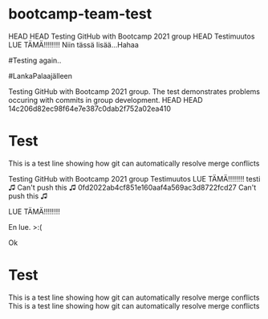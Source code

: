 # bootcamp-team-test
HEAD
HEAD
Testing GitHub with Bootcamp 2021 group
HEAD
Testimuutos
LUE TÄMÄ!!!!!!!!
Niin tässä lisää...Hahaa

#Testing again..

#LankaPalaajälleen

Testing GitHub with Bootcamp 2021 group. The test demonstrates problems occuring with commits in group development.
HEAD
HEAD
14c206d82ec98f64e7e387c0dab2f752a02ea410
# Test
This is a test line showing how git can automatically resolve merge conflicts


Testing GitHub with Bootcamp 2021 group
Testimuutos
LUE TÄMÄ!!!!!!!!
testi
♫ Can't push this ♫
0fd2022ab4cf851e160aaf4a569ac3d8722fcd27
 Can't push this ♫

LUE TÄMÄ!!!!!!!!

En lue. >:(

Ok
# Test
This is a test line showing how git can automatically resolve merge conflicts
This is a test line showing how git can automatically resolve merge conflicts
